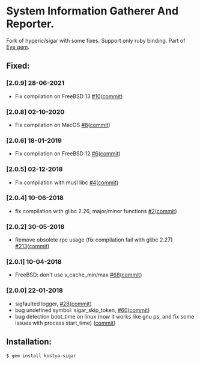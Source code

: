 # System Information Gatherer And Reporter. 

Fork of hyperic/sigar with some fixes. Support only ruby binding. Part of [Eye gem](https://github.com/kostya/eye).

## Fixed:

### [2.0.9] 28-06-2021
* Fix compilation on FreeBSD 13 [#10](https://github.com/kostya/sigar/issues/10)([commit](https://github.com/kostya/sigar/commit/b78b558fb756a75dc7d6cbf704423be3c7098ae5))

### [2.0.8] 02-10-2020
* Fix compilation on MacOS [#8](https://github.com/kostya/sigar/issues/8)([commit](https://github.com/kostya/sigar/pull/9/commits/ad39547629fa328e115f7d7bc3c7c358247d1961))

### [2.0.6] 18-01-2019
* Fix compilation on FreeBSD 12 [#6](https://github.com/kostya/sigar/issues/6)([commit](https://github.com/kostya/sigar/commit/2bb67fa1bf6f6f0ddc2626cf028bcc0e4a8cb377))

### [2.0.5] 02-12-2018
* Fix compilation with musl libc [#4](https://github.com/kostya/sigar/pull/4)([commit](https://github.com/kostya/sigar/pull/4/commits/cd07923dd2ed34aca353dfd182f2f85c13853fd9))

### [2.0.4] 10-06-2018
* fix compilation with glibc 2.26, major/minor functions [#2](https://github.com/kostya/sigar/issues/2)([commit](https://github.com/kostya/sigar/commit/a2c67588d0f686e0007dadcaf0e4bbb35c0e1e83))

### [2.0.2] 30-05-2018
* Remove obsolete rpc usage (fix compilation fail with glibc 2.27) [#213](https://github.com/kostya/eye/issues/213)([commit](https://github.com/kostya/sigar/commit/a971b9e8e1443fdf236c5ffa199c1994c05fcd4b))

### [2.0.1] 10-04-2018
* FreeBSD: don't use v_cache_min/max [#68](https://github.com/hyperic/sigar/pull/68)([commit](https://github.com/kostya/sigar/commit/800076db97bcacb1ba90805d740b4f9a5a1d3cca))

### [2.0.0] 22-01-2018
* sigfaulted logger, [#28](https://github.com/hyperic/sigar/pull/28)([commit](https://github.com/kostya/sigar/commit/c2a1af))
* bug undefined symbol: sigar_skip_token, [#60](https://github.com/hyperic/sigar/pull/60)([commit](https://github.com/kostya/sigar/commit/dfe8fe))
* bug detection boot_time on linux (now it works like gnu ps, and fix some issues with process start_time) ([commit](https://github.com/kostya/sigar/commit/660259))


## Installation:

    $ gem install kostya-sigar

